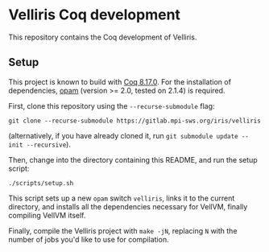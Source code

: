 # Velliris Coq development
This repository contains the Coq development of Velliris.

## Setup
This project is known to build with [Coq 8.17.0](https://coq.inria.fr/).
For the installation of dependencies, [opam](https://opam.ocaml.org/) (version >= 2.0, tested on 2.1.4) is required.

First, clone this repository using the `--recurse-submodule` flag:
```
git clone --recurse-submodule https://gitlab.mpi-sws.org/iris/velliris
```
(alternatively, if you have already cloned it, run `git submodule update --init --recursive`).

Then, change into the directory containing this README, and run the setup script:
```
./scripts/setup.sh
```
This script sets up a new `opam` switch `velliris`, links it to the current directory, and installs all the dependencies necessary for VellVM, finally compiling VellVM itself.

Finally, compile the Velliris project with `make -jN`, replacing `N` with the number of jobs you'd like to use for compilation.
